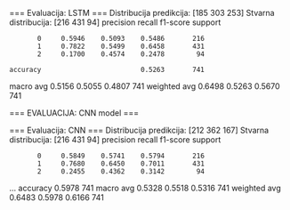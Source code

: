 === Evaluacija: LSTM ===
Distribucija predikcija: [185 303 253]
Stvarna distribucija: [216 431  94]
              precision    recall  f1-score   support

           0     0.5946    0.5093    0.5486       216
           1     0.7822    0.5499    0.6458       431
           2     0.1700    0.4574    0.2478        94

    accuracy                         0.5263       741
   macro avg     0.5156    0.5055    0.4807       741
weighted avg     0.6498    0.5263    0.5670       741


=== EVALUACIJA: CNN model ===

=== Evaluacija: CNN ===
Distribucija predikcija: [212 362 167]
Stvarna distribucija: [216 431  94]
              precision    recall  f1-score   support

           0     0.5849    0.5741    0.5794       216
           1     0.7680    0.6450    0.7011       431
           2     0.2455    0.4362    0.3142        94
...
    accuracy                         0.5978       741
   macro avg     0.5328    0.5518    0.5316       741
weighted avg     0.6483    0.5978    0.6166       741
